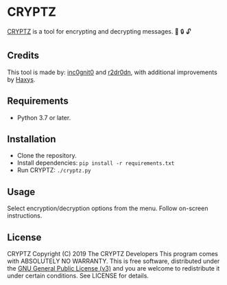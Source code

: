 # CRYPTZ

[CRYPTZ](https://github.com/iinc0gnit0/CRYPTZ) is a tool for encrypting and decrypting messages. :key: :lock: :unlock:

## Credits

This tool is made by: [inc0gnit0](https://github.com/iinc0gnit0) and [r2dr0dn](https://github.com/r2dr0dn), with additional improvements by [Haxys](https://haxys.net/).

## Requirements

+ Python 3.7 or later.

## Installation

* Clone the repository.
* Install dependencies: `pip install -r requirements.txt`
* Run CRYPTZ: `./cryptz.py`

## Usage

Select encryption/decryption options from the menu. Follow on-screen instructions.

## License

CRYPTZ Copyright (C) 2019 The CRYPTZ Developers
This program comes with ABSOLUTELY NO WARRANTY. This is free software, distributed under the [GNU General Public License (v3)](https://www.gnu.org/licenses/gpl-3.0.en.html) and you are welcome to redistribute it under certain conditions. See LICENSE for details.
